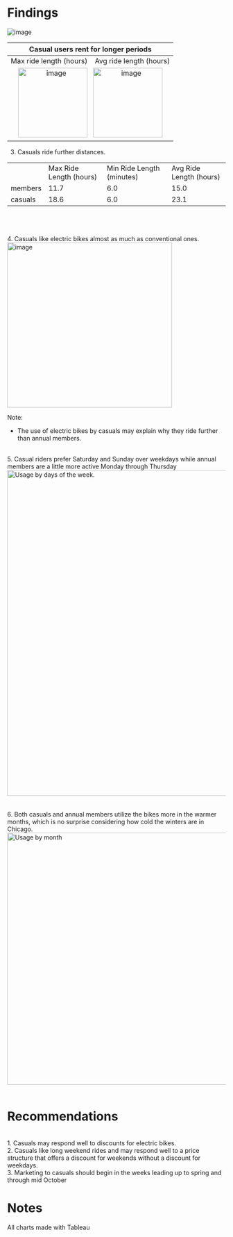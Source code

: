 # Findings
![image](https://github.com/peter-thibodeau/google-case-study/assets/158618486/3136abf1-d969-4bf5-8622-55ca1f15ac0d)

|Casual users rent for longer periods|
|:---:|
|Max ride length (hours)&nbsp;&nbsp;&nbsp;&nbsp;Avg ride length (hours)|
|<img width="160" alt="image" src="https://github.com/peter-thibodeau/google-case-study/assets/158618486/586ed396-117a-41b7-81fd-3bb35be22018">&nbsp;&nbsp;&nbsp;<img width="160" alt="image" src="https://github.com/peter-thibodeau/google-case-study/assets/158618486/9800ac7d-dd87-4cfd-916c-fb0e76e4a97f">|





3. Casuals ride further distances.
<table>
<tr>
<td>&nbsp;</td>
<td>Max Ride Length (hours)</td>
<td>Min Ride Length (minutes)</td>
<td>Avg Ride Length (hours)</td>
</tr>
<tr>
<td>members</td>
<td>11.7</td>
<td>6.0</td>
<td>15.0</td>
</tr>
<tr>
<td>casuals</td>
<td>18.6</td>
<td>6.0</td>
<td>23.1</td>
</tr>
</tbody>
</table>
<br>
<br><br>
4. Casuals like electric bikes almost as much as conventional ones.
<br>
<img width="380" alt="image" src="https://github.com/Peter-Thibodeau/Google-case-study/assets/158618486/b271e3bf-8171-4b04-bcf0-825648430617">

Note:
- The use of electric bikes by casuals may explain why they ride further than annual members.<br>
<br>
5. Casual riders prefer Saturday and Sunday over weekdays while annual members are a little more active Monday through Thursday
<img width="750" alt="Usage by days of the week." src="https://github.com/Peter-Thibodeau/Google-case-study/assets/158618486/f7edb7cb-ecf4-4028-9f18-93e2b444e644">
<br><br><br>
6. Both casuals and annual members utilize the bikes more in the warmer months, which is no surprise considering how cold the winters are in Chicago.
<br>
<img width="580" alt="Usage by month" src="https://github.com/Peter-Thibodeau/Google-case-study/assets/158618486/fe124c33-37ee-4ba4-bcdd-5fcf79dacb14)">
<br><br>

# Recommendations
<br>
1.	Casuals may respond well to discounts for electric bikes.  
<br>
2.	Casuals like long weekend rides and may respond well to a price structure that offers a discount for weekends without a discount for weekdays.
<br>
3.	Marketing to casuals should begin in the weeks leading up to spring and through mid October

# Notes
All charts made with Tableau

